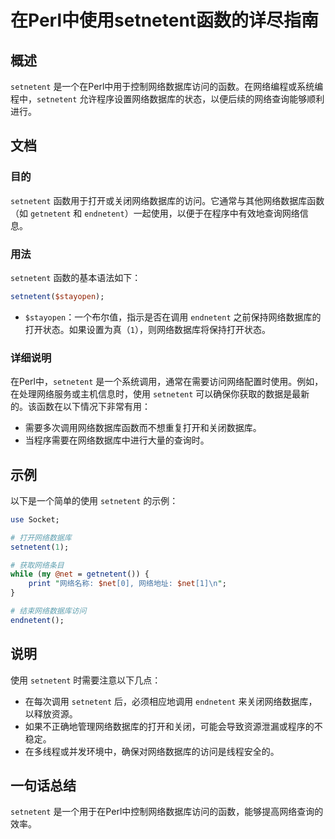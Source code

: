 <!--
Meta Description: # 在Perl中使用setnetent函数的详尽指南 ## 概述 `setnetent` 是一个在Perl中用于控制网络数据库访问的函数。在网络编程或系统编程中，`setnetent` 允许程序设置网络数据库的状态，以便后续的网络查询能够顺利进行。 ## 文档 ### 目的 `setnetent` ...
Meta Keywords: setnetent, endnetent, net, getnetent, perl
-->

# 在Perl中使用setnetent函数的详尽指南

## 概述
`setnetent` 是一个在Perl中用于控制网络数据库访问的函数。在网络编程或系统编程中，`setnetent` 允许程序设置网络数据库的状态，以便后续的网络查询能够顺利进行。

## 文档
### 目的
`setnetent` 函数用于打开或关闭网络数据库的访问。它通常与其他网络数据库函数（如 `getnetent` 和 `endnetent`）一起使用，以便于在程序中有效地查询网络信息。

### 用法
`setnetent` 函数的基本语法如下：
```perl
setnetent($stayopen);
```
- `$stayopen`：一个布尔值，指示是否在调用 `endnetent` 之前保持网络数据库的打开状态。如果设置为真（`1`），则网络数据库将保持打开状态。

### 详细说明
在Perl中，`setnetent` 是一个系统调用，通常在需要访问网络配置时使用。例如，在处理网络服务或主机信息时，使用 `setnetent` 可以确保你获取的数据是最新的。该函数在以下情况下非常有用：
- 需要多次调用网络数据库函数而不想重复打开和关闭数据库。
- 当程序需要在网络数据库中进行大量的查询时。

## 示例
以下是一个简单的使用 `setnetent` 的示例：
```perl
use Socket;

# 打开网络数据库
setnetent(1);

# 获取网络条目
while (my @net = getnetent()) {
    print "网络名称: $net[0], 网络地址: $net[1]\n";
}

# 结束网络数据库访问
endnetent();
```

## 说明
使用 `setnetent` 时需要注意以下几点：
- 在每次调用 `setnetent` 后，必须相应地调用 `endnetent` 来关闭网络数据库，以释放资源。
- 如果不正确地管理网络数据库的打开和关闭，可能会导致资源泄漏或程序的不稳定。
- 在多线程或并发环境中，确保对网络数据库的访问是线程安全的。

## 一句话总结
`setnetent` 是一个用于在Perl中控制网络数据库访问的函数，能够提高网络查询的效率。